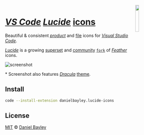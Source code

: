 <img src="https://lucide.dev/logo.dark.svg" crossorigin="anonymous" align="right" width="15%">

_[VS Code]_ _[Lucide]_ [icons]
==============================
Beautiful & consistent _[product]_ and [file] icons for _[Visual Studio Code][vs code]_.

_[Lucide]_ is a growing [superset][icons] and [community] [`fork`] of _[Feather]_ icons.

![screenshot](screenshot.png)

\* Screenshot also features _[Dracula]_ [theme].

## Install
~~~ sh
code --install-extension danielbayley.lucide-icons
~~~

License
-------
[MIT] © [Daniel Bayley]

[MIT]:                LICENSE.md
[Daniel Bayley]:      https://github.com/danielbayley

[vs code]:            https://code.visualstudio.com
[product]:            https://code.visualstudio.com/api/extension-guides/product-icon-theme
[file]:               https://code.visualstudio.com/api/extension-guides/file-icon-theme

[lucide]:             https://lucide.dev
[icons]:              https://lucide.dev/icons
[`fork`]:             https://github.com/lucide-icons/lucide#readme
[community]:          https://github.com/lucide-icons/lucide/graphs/contributors
[feather]:            https://feathericons.com

[dracula]:            https://draculatheme.com/visual-studio-code
[theme]:              https://marketplace.visualstudio.com/items?itemName=dracula-theme.theme-dracula
